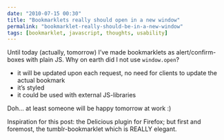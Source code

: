 ```yaml
---
date: "2010-07-15 00:30"
title: "Bookmarklets really should open in a new window"
permalink: "bookmarklet-really-should-be-in-a-new-window"
tags: [bookmarklet, javascript, thoughts, usability]
---
```


Until today (actually, tomorrow) I’ve made bookmarklets as alert/confirm-boxes with plain JS. Why on earth did I not use <code>window.open</code>?
<ul>
	<li>it will be updated upon each request, no need for clients to update the actual bookmark</li>
	<li>it’s styled</li>
	<li>it could be used with external JS-libraries</li>
</ul>
Doh… at least someone will be happy tomorrow at work :)

Inspiration for this post: the Delicious plugin for Firefox; but first and foremost, the tumblr-bookmarklet which is REALLY elegant.
